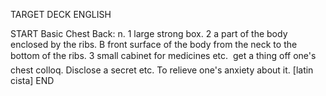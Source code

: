 TARGET DECK
ENGLISH

START
Basic
Chest
Back: n. 1 large strong box. 2 a part of the body enclosed by the ribs. B front surface of the body from the neck to the bottom of the ribs. 3 small cabinet for medicines etc.  get a thing off one's chest colloq. Disclose a secret etc. To relieve one's anxiety about it. [latin cista]
END
